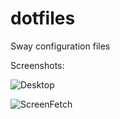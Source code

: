 # dotfiles
Sway configuration files

Screenshots:

![Desktop](https://github.com/davidlick/dotfiles/desktop.png)

![ScreenFetch](https://github.com/davidlick/dotfiles/screenfetch.png)

